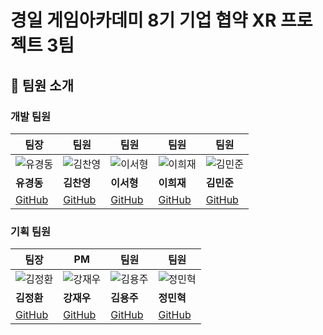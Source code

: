 # 경일 게임아카데미 8기 기업 협약 XR 프로젝트 3팀

## 👥 팀원 소개

### 개발 팀원
| 팀장 | 팀원 | 팀원 | 팀원 | 팀원 |
|-----------|-----------|-----------|-----------|-----------|
| ![유경동](https://avatars.githubusercontent.com/u/85577502?v=4) | ![김찬영](https://avatars.githubusercontent.com/u/180273758?v=4) | ![이서형](https://avatars.githubusercontent.com/u/165467444?v=4) | ![이희재](https://avatars.githubusercontent.com/u/180147303?v=4) | ![김민준](https://avatars.githubusercontent.com/u/182617161?v=4) |
| **유경동** | **김찬영** | **이서형** | **이희재** | **김민준** |
| [GitHub](https://github.com/yugd1211) | [GitHub](https://github.com/Victor20000130) | [GitHub](https://github.com/LeeSeoHyeong1031) | [GitHub](https://github.com/heejee99) |  [GitHub](https://github.com/kimminjun-333)

### 기획 팀원
| 팀장 | PM | 팀원 | 팀원 |
|-----------|-----------|-----------|-----------|
| ![김정환]() | ![강재우]() | ![김용주]() | ![정민혁]() |
| **김정환** | **강재우** | **김용주** | **정민혁** |
| [GitHub](https://github.com/yugd1211) | [GitHub](https://github.com/LeeSeoHyeong1031) | [GitHub](https://github.com/heejee99) | [GitHub](https://github.com/Victor20000130) |
